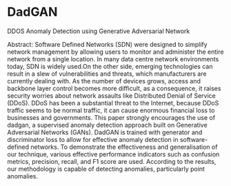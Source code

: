 # DadGAN
DDOS Anomaly Detection using Generative Adversarial Network

Abstract:
Software Defined Networks (SDN) were designed to simplify network management by allowing users to monitor and administer the entire network from a single location. In many data centre network environments today, SDN is widely used.On the other side, emerging technologies can result in a slew of vulnerabilities and threats, which manufacturers are currently dealing with. As the number of devices grows, access and backbone layer control becomes more difficult, as a consequence, it raises security worries about network assaults like Distributed Denial of Service (DDoS). DDoS has been a substantial threat to the Internet, because DDoS traffic seems to be normal traffic, it can cause enormous financial loss to businesses and governments. This paper strongly encourages the use of dadgan, a supervised anomaly detection approach built on Generative Adversarial Networks (GANs). DadGAN is trained with generator and discriminator loss to allow for effective anomaly detection in software-defined networks. To demonstrate the effectiveness and generalisation of our technique, various effective performance indicators such as confusion metrics, precision, recall, and F1 score are used. According to the results, our methodology is capable of detecting anomalies, particularly point anomalies.
